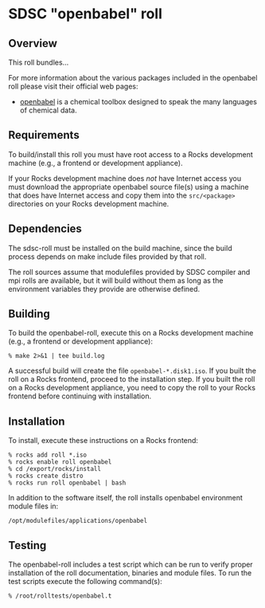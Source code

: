 # SDSC "openbabel" roll

## Overview

This roll bundles... <openbabel> 

For more information about the various packages included in the openbabel roll please visit their official web pages:

- <a href="http://openbabel.org" target="_blank">openbabel</a> is  a chemical toolbox designed to speak the many languages of chemical data.


## Requirements

To build/install this roll you must have root access to a Rocks development
machine (e.g., a frontend or development appliance).

If your Rocks development machine does *not* have Internet access you must
download the appropriate openbabel source file(s) using a machine that does
have Internet access and copy them into the `src/<package>` directories on your
Rocks development machine.


## Dependencies

The sdsc-roll must be installed on the build machine, since the build process
depends on make include files provided by that roll.

<IF APPROPRIATE>
The roll sources assume that modulefiles provided by SDSC compiler and mpi
rolls are available, but it will build without them as long as the environment
variables they provide are otherwise defined.
<ENDIF>

## Building

To build the openbabel-roll, execute this on a Rocks development
machine (e.g., a frontend or development appliance):

```shell
% make 2>&1 | tee build.log
```

A successful build will create the file `openbabel-*.disk1.iso`.  If you built
the roll on a Rocks frontend, proceed to the installation step. If you built the
roll on a Rocks development appliance, you need to copy the roll to your Rocks
frontend before continuing with installation.

## Installation

To install, execute these instructions on a Rocks frontend:

```shell
% rocks add roll *.iso
% rocks enable roll openbabel
% cd /export/rocks/install
% rocks create distro
% rocks run roll openbabel | bash
```

In addition to the software itself, the roll installs openbabel environment
module files in:

```shell
/opt/modulefiles/applications/openbabel
```


## Testing

The openbabel-roll includes a test script which can be run to verify proper
installation of the roll documentation, binaries and module files. To
run the test scripts execute the following command(s):

```shell
% /root/rolltests/openbabel.t 
```

